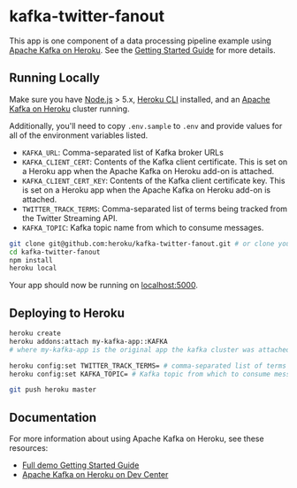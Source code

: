 # kafka-twitter-fanout

This app is one component of a data processing pipeline example using [Apache Kafka on Heroku](https://www.heroku.com/kafka).  See the [Getting Started Guide](https://heroku.github.io/kafka-demo) for more details.

## Running Locally

Make sure you have [Node.js](http://nodejs.org/) > 5.x, [Heroku CLI](https://devcenter.heroku.com/articles/heroku-command-line) installed, and an [Apache Kafka on Heroku](https://www.heroku.com/kafka) cluster running.

Additionally, you'll need to copy `.env.sample` to `.env` and provide values for all of the environment variables listed.

- `KAFKA_URL`: Comma-separated list of Kafka broker URLs
- `KAFKA_CLIENT_CERT`: Contents of the Kafka client certificate. This is set on a Heroku app when the Apache Kafka on Heroku add-on is attached.
- `KAFKA_CLIENT_CERT_KEY`: Contents of the Kafka client certificate key. This is set on a Heroku app when the Apache Kafka on Heroku add-on is attached.
- `TWITTER_TRACK_TERMS`: Comma-separated list of terms being tracked from the Twitter Streaming API.
- `KAFKA_TOPIC`: Kafka topic name from which to consume messages.


```sh
git clone git@github.com:heroku/kafka-twitter-fanout.git # or clone your own fork
cd kafka-twitter-fanout
npm install
heroku local
```

Your app should now be running on [localhost:5000](http://localhost:5000/).

## Deploying to Heroku

```sh
heroku create
heroku addons:attach my-kafka-app::KAFKA
# where my-kafka-app is the original app the kafka cluster was attached to

heroku config:set TWITTER_TRACK_TERMS= # comma-separated list of terms being tracked
heroku config:set KAFKA_TOPIC= # Kafka topic from which to consume messages

git push heroku master
```

## Documentation

For more information about using Apache Kafka on Heroku, see these resources:

- [Full demo Getting Started Guide](https://heroku.github.io/kafka-demo)
- [Apache Kafka on Heroku on Dev Center](https://devcenter.heroku.com/articles/kafka-on-heroku)
